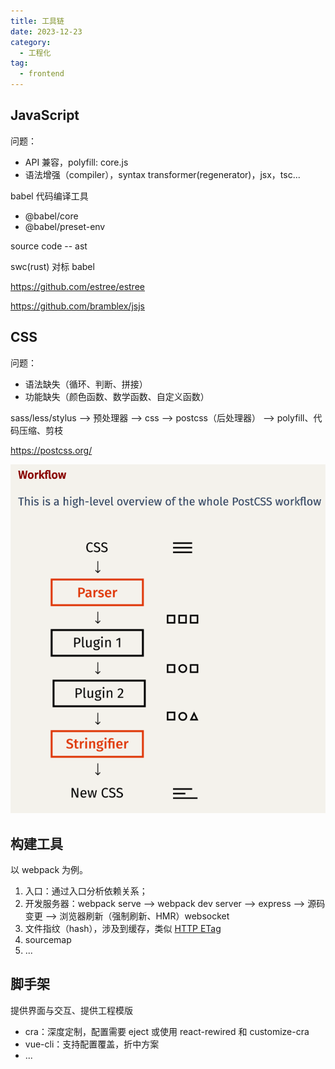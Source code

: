 ```yaml
---
title: 工具链
date: 2023-12-23
category:
  - 工程化
tag:
  - frontend
---
```


## JavaScript

问题：

- API 兼容，polyfill: core.js
- 语法增强（compiler），syntax transformer(regenerator)，jsx，tsc...

babel 代码编译工具

- @babel/core
- @babel/preset-env

source code -- ast

swc(rust) 对标 babel

https://github.com/estree/estree

https://github.com/bramblex/jsjs

## CSS

问题：

- 语法缺失（循环、判断、拼接）
- 功能缺失（颜色函数、数学函数、自定义函数）

sass/less/stylus --> 预处理器 --> css --> postcss（后处理器） --> polyfill、代码压缩、剪枝

https://postcss.org/

![20231223162446](https://raw.githubusercontent.com/dribble-njr/typora-njr/master/img/20231223162446.png)

## 构建工具

以 webpack 为例。

1. 入口：通过入口分析依赖关系；
2. 开发服务器：webpack serve --> webpack dev server --> express --> 源码变更 --> 浏览器刷新（强制刷新、HMR）websocket
3. 文件指纹（hash），涉及到缓存，类似 [HTTP ETag](../../computer-science/networking/005-HTTP-cache.md#etag-和-if-none-match)
4. sourcemap
5. ...

## 脚手架

提供界面与交互、提供工程模版

- cra：深度定制，配置需要 eject 或使用 react-rewired 和 customize-cra
- vue-cli：支持配置覆盖，折中方案
- ...
